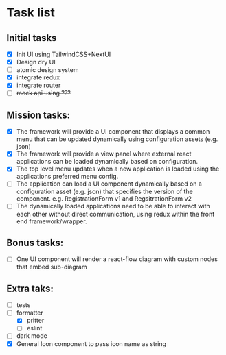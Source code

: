 # Task list

## Initial tasks

- [x] Init UI using TailwindCSS+NextUI
- [x] Design dry UI
- [ ] atomic design system
- [x] integrate redux
- [x] integrate router
- [ ] ~~mock api using ???~~

## Mission tasks:

- [x] The framework will provide a UI component that displays a common menu that can be updated dynamically using configuration assets (e.g. json)
- [x] The framework will provide a view panel where external react applications can be loaded dynamically based on configuration.
- [x] The top level menu updates when a new application is loaded using the applications preferred menu config.
- [ ] The application can load a UI component dynamically based on a configuration asset (e.g. json) that specifies the version of the component. e.g. RegistrationForm v1 and RegsitrationForm v2
- [ ] The dynamically loaded applications need to be able to interact with each other without direct communication, using redux within the front end framework/wrapper.

## Bonus tasks:

- [ ] One UI component will render a react-flow diagram with custom nodes that embed sub-diagram

## Extra taks:
- [ ] tests
- [ ] formatter
  - [x] pritter
  - [ ] eslint
- [ ] dark mode
- [x] General Icon component to pass icon name as string
